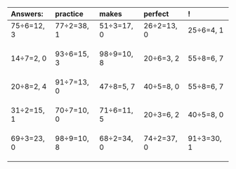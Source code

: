 | Answers: | practice | makes | perfect | ! |
| :--- | :--- | :--- | :--- | :--- |
| 75÷6=12, 3 | 77÷2=38, 1 | 51÷3=17, 0 | 26÷2=13, 0 | 25÷6=4, 1 | 
|   |   |   |   |   | 
|   |   |   |   |   | 
|   |   |   |   |   | 
| 14÷7=2, 0 | 93÷6=15, 3 | 98÷9=10, 8 | 20÷6=3, 2 | 55÷8=6, 7 | 
|   |   |   |   |   | 
|   |   |   |   |   | 
|   |   |   |   |   | 
| 20÷8=2, 4 | 91÷7=13, 0 | 47÷8=5, 7 | 40÷5=8, 0 | 55÷8=6, 7 | 
|   |   |   |   |   | 
|   |   |   |   |   | 
|   |   |   |   |   | 
| 31÷2=15, 1 | 70÷7=10, 0 | 71÷6=11, 5 | 20÷3=6, 2 | 40÷5=8, 0 | 
|   |   |   |   |   | 
|   |   |   |   |   | 
|   |   |   |   |   | 
| 69÷3=23, 0 | 98÷9=10, 8 | 68÷2=34, 0 | 74÷2=37, 0 | 91÷3=30, 1 | 
|   |   |   |   |   | 
|   |   |   |   |   | 
|   |   |   |   |   | 
